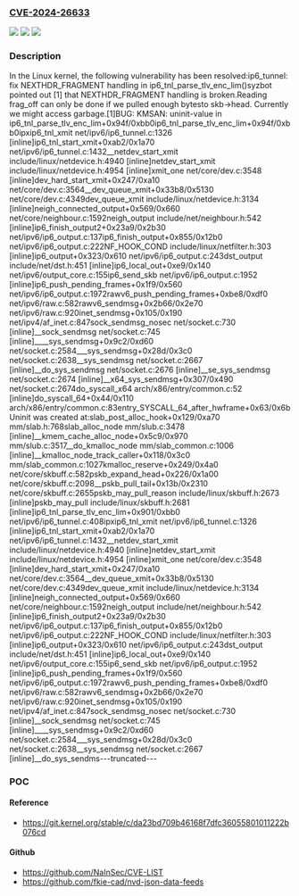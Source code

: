 ### [CVE-2024-26633](https://cve.mitre.org/cgi-bin/cvename.cgi?name=CVE-2024-26633)
![](https://img.shields.io/static/v1?label=Product&message=Linux&color=blue)
![](https://img.shields.io/static/v1?label=Version&message=fbfa743a9d2a%3C%20135414f300c5%20&color=brighgreen)
![](https://img.shields.io/static/v1?label=Vulnerability&message=n%2Fa&color=brighgreen)

### Description

In the Linux kernel, the following vulnerability has been resolved:ip6_tunnel: fix NEXTHDR_FRAGMENT handling in ip6_tnl_parse_tlv_enc_lim()syzbot pointed out [1] that NEXTHDR_FRAGMENT handling is broken.Reading frag_off can only be done if we pulled enough bytesto skb->head. Currently we might access garbage.[1]BUG: KMSAN: uninit-value in ip6_tnl_parse_tlv_enc_lim+0x94f/0xbb0ip6_tnl_parse_tlv_enc_lim+0x94f/0xbb0ipxip6_tnl_xmit net/ipv6/ip6_tunnel.c:1326 [inline]ip6_tnl_start_xmit+0xab2/0x1a70 net/ipv6/ip6_tunnel.c:1432__netdev_start_xmit include/linux/netdevice.h:4940 [inline]netdev_start_xmit include/linux/netdevice.h:4954 [inline]xmit_one net/core/dev.c:3548 [inline]dev_hard_start_xmit+0x247/0xa10 net/core/dev.c:3564__dev_queue_xmit+0x33b8/0x5130 net/core/dev.c:4349dev_queue_xmit include/linux/netdevice.h:3134 [inline]neigh_connected_output+0x569/0x660 net/core/neighbour.c:1592neigh_output include/net/neighbour.h:542 [inline]ip6_finish_output2+0x23a9/0x2b30 net/ipv6/ip6_output.c:137ip6_finish_output+0x855/0x12b0 net/ipv6/ip6_output.c:222NF_HOOK_COND include/linux/netfilter.h:303 [inline]ip6_output+0x323/0x610 net/ipv6/ip6_output.c:243dst_output include/net/dst.h:451 [inline]ip6_local_out+0xe9/0x140 net/ipv6/output_core.c:155ip6_send_skb net/ipv6/ip6_output.c:1952 [inline]ip6_push_pending_frames+0x1f9/0x560 net/ipv6/ip6_output.c:1972rawv6_push_pending_frames+0xbe8/0xdf0 net/ipv6/raw.c:582rawv6_sendmsg+0x2b66/0x2e70 net/ipv6/raw.c:920inet_sendmsg+0x105/0x190 net/ipv4/af_inet.c:847sock_sendmsg_nosec net/socket.c:730 [inline]__sock_sendmsg net/socket.c:745 [inline]____sys_sendmsg+0x9c2/0xd60 net/socket.c:2584___sys_sendmsg+0x28d/0x3c0 net/socket.c:2638__sys_sendmsg net/socket.c:2667 [inline]__do_sys_sendmsg net/socket.c:2676 [inline]__se_sys_sendmsg net/socket.c:2674 [inline]__x64_sys_sendmsg+0x307/0x490 net/socket.c:2674do_syscall_x64 arch/x86/entry/common.c:52 [inline]do_syscall_64+0x44/0x110 arch/x86/entry/common.c:83entry_SYSCALL_64_after_hwframe+0x63/0x6bUninit was created at:slab_post_alloc_hook+0x129/0xa70 mm/slab.h:768slab_alloc_node mm/slub.c:3478 [inline]__kmem_cache_alloc_node+0x5c9/0x970 mm/slub.c:3517__do_kmalloc_node mm/slab_common.c:1006 [inline]__kmalloc_node_track_caller+0x118/0x3c0 mm/slab_common.c:1027kmalloc_reserve+0x249/0x4a0 net/core/skbuff.c:582pskb_expand_head+0x226/0x1a00 net/core/skbuff.c:2098__pskb_pull_tail+0x13b/0x2310 net/core/skbuff.c:2655pskb_may_pull_reason include/linux/skbuff.h:2673 [inline]pskb_may_pull include/linux/skbuff.h:2681 [inline]ip6_tnl_parse_tlv_enc_lim+0x901/0xbb0 net/ipv6/ip6_tunnel.c:408ipxip6_tnl_xmit net/ipv6/ip6_tunnel.c:1326 [inline]ip6_tnl_start_xmit+0xab2/0x1a70 net/ipv6/ip6_tunnel.c:1432__netdev_start_xmit include/linux/netdevice.h:4940 [inline]netdev_start_xmit include/linux/netdevice.h:4954 [inline]xmit_one net/core/dev.c:3548 [inline]dev_hard_start_xmit+0x247/0xa10 net/core/dev.c:3564__dev_queue_xmit+0x33b8/0x5130 net/core/dev.c:4349dev_queue_xmit include/linux/netdevice.h:3134 [inline]neigh_connected_output+0x569/0x660 net/core/neighbour.c:1592neigh_output include/net/neighbour.h:542 [inline]ip6_finish_output2+0x23a9/0x2b30 net/ipv6/ip6_output.c:137ip6_finish_output+0x855/0x12b0 net/ipv6/ip6_output.c:222NF_HOOK_COND include/linux/netfilter.h:303 [inline]ip6_output+0x323/0x610 net/ipv6/ip6_output.c:243dst_output include/net/dst.h:451 [inline]ip6_local_out+0xe9/0x140 net/ipv6/output_core.c:155ip6_send_skb net/ipv6/ip6_output.c:1952 [inline]ip6_push_pending_frames+0x1f9/0x560 net/ipv6/ip6_output.c:1972rawv6_push_pending_frames+0xbe8/0xdf0 net/ipv6/raw.c:582rawv6_sendmsg+0x2b66/0x2e70 net/ipv6/raw.c:920inet_sendmsg+0x105/0x190 net/ipv4/af_inet.c:847sock_sendmsg_nosec net/socket.c:730 [inline]__sock_sendmsg net/socket.c:745 [inline]____sys_sendmsg+0x9c2/0xd60 net/socket.c:2584___sys_sendmsg+0x28d/0x3c0 net/socket.c:2638__sys_sendmsg net/socket.c:2667 [inline]__do_sys_sendms---truncated---

### POC

#### Reference
- https://git.kernel.org/stable/c/da23bd709b46168f7dfc36055801011222b076cd

#### Github
- https://github.com/NaInSec/CVE-LIST
- https://github.com/fkie-cad/nvd-json-data-feeds

